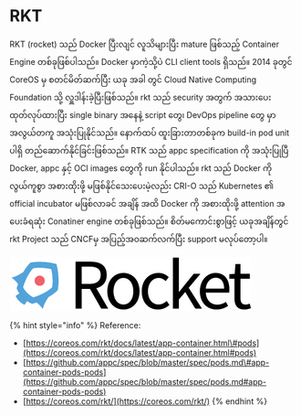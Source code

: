 # RKT

RKT \(rocket\) သည် Docker ပြီးလျင် လူသိများပြီး mature ဖြစ်သည့် Container Engine တစ်ခုဖြစ်ပါသည်။ Docker မှာကဲ့သို့ပဲ CLI client tools ရှိသည်။ 2014 ခုတွင် CoreOS မှ စတင်မိတ်ဆက်ပြီး ယခု အခါ တွင် Cloud Native Computing Foundation သို့ လှူဒါန်းခဲ့ပြီးဖြစ်သည်။ rkt သည် security အတွက် အသားပေးထုတ်လုပ်ထားပြီး single binary အနေနဲ့ script တွေ၊ DevOps pipeline တွေ မှာ အလွယ်တကူ အသုံးပြုနိုင်သည်။ နောက်ထပ် ထူးခြားတာတစ်ခုက build-in pod unit ပါရှိ တည်ဆောက်နိုင်ခြင်းဖြစ်သည်။ RTK သည် appc specification ကို အသုံးပြုပြီ Docker, appc နှင့် OCI images တွေကို run နိုင်ပါသည်။ rkt သည် Docker ကို လွယ်ကူစွာ အစားထိုးဖို့ မဖြစ်နိုင်သေးပေးမဲ့လည်း CRI-O သည် Kubernetes ၏ official incubator မဖြစ်လာခင် အချိန် အထိ Docker ကို အစားထိုးဖို့ attention အပေးခံရဆုံး Conatiner engine တစ်ခုဖြစ်သည်။ စိတ်မကောင်းစွာဖြင့် ယခုအချိန်တွင် rkt Project သည် CNCFမှ အပြည့်အဝဆက်လက်ပြီး support မလုပ်တော့ပါ။

![](../.gitbook/assets/rocket-logo-horizontal-color.png)

{% hint style="info" %}
Reference:

* [https://coreos.com/rkt/docs/latest/app-container.html\#pods](https://coreos.com/rkt/docs/latest/app-container.html#pods)
* [https://github.com/appc/spec/blob/master/spec/pods.md\#app-container-pods-pods](https://github.com/appc/spec/blob/master/spec/pods.md#app-container-pods-pods)
* [https://coreos.com/rkt/](https://coreos.com/rkt/)
{% endhint %}

